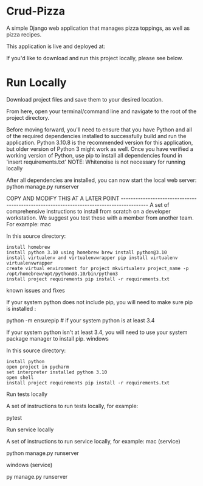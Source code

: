# Crud-Pizza
A simple Django web application that manages pizza toppings, as well as pizza recipes. 

This application is live and deployed at: 

If you'd like to download and run this project locally, please see below.

# Run Locally 
Download project files and save them to your desired location. 

From here, open your terminal/command line and navigate to the root of the project directory. 

Before moving forward, you'll need to ensure that you have Python and all of the required dependencies installed to successfully build and run the application. Python 3.10.8 is the recommended version for this application, but older version of Python 3 might work as well. Once you have verified a working version of Python, use pip to install all dependencies found in 'insert requirements.txt'
NOTE: Whitenoise is not necessary for running locally

After all dependencies are installed, you can now start the local web server: python manage.py runserver

COPY AND MODIFY THIS AT A LATER POINT -----------------------------------------------------------------------------------------
A set of comprehensive instructions to install from scratch on a developer workstation. We suggest you test these with a member from another team. For example:
mac

In this source directory:

    install homebrew
    install python 3.10 using homebrew brew install python@3.10
    install virtualenv and virtualenvwrapper pip install virtualenv virtualenvwrapper
    create virtual environment for project mkvirtualenv project_name -p /opt/homebrew/opt/python@3.10/bin/python3
    install project requirements pip install -r requirements.txt

known issues and fixes

If your system python does not include pip, you will need to make sure pip is installed :

python -m ensurepip # if your system python is at least 3.4

If your system python isn't at least 3.4, you will need to use your system package manager to install pip.
windows

In this source directory:

    install python
    open project in pycharm
    set interpreter installed python 3.10
    open shell
    install project requirements pip install -r requirements.txt

Run tests locally

A set of instructions to run tests locally, for example:

pytest

Run service locally

A set of instructions to run service locally, for example:
mac (service)

python manage.py runserver

windows (service)

py manage.py runserver
